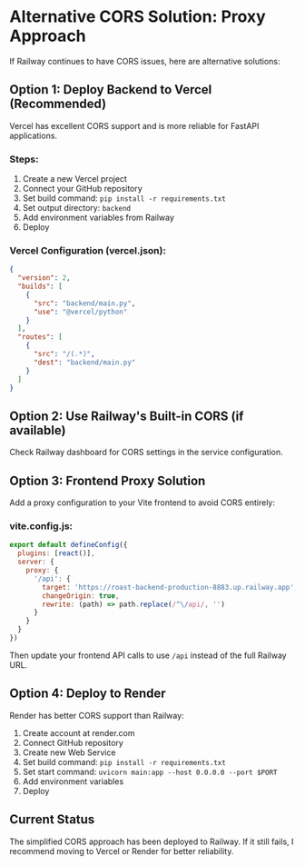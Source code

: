 # Alternative CORS Solution: Proxy Approach

If Railway continues to have CORS issues, here are alternative solutions:

## Option 1: Deploy Backend to Vercel (Recommended)

Vercel has excellent CORS support and is more reliable for FastAPI applications.

### Steps:
1. Create a new Vercel project
2. Connect your GitHub repository
3. Set build command: `pip install -r requirements.txt`
4. Set output directory: `backend`
5. Add environment variables from Railway
6. Deploy

### Vercel Configuration (vercel.json):
```json
{
  "version": 2,
  "builds": [
    {
      "src": "backend/main.py",
      "use": "@vercel/python"
    }
  ],
  "routes": [
    {
      "src": "/(.*)",
      "dest": "backend/main.py"
    }
  ]
}
```

## Option 2: Use Railway's Built-in CORS (if available)

Check Railway dashboard for CORS settings in the service configuration.

## Option 3: Frontend Proxy Solution

Add a proxy configuration to your Vite frontend to avoid CORS entirely:

### vite.config.js:
```javascript
export default defineConfig({
  plugins: [react()],
  server: {
    proxy: {
      '/api': {
        target: 'https://roast-backend-production-8883.up.railway.app',
        changeOrigin: true,
        rewrite: (path) => path.replace(/^\/api/, '')
      }
    }
  }
})
```

Then update your frontend API calls to use `/api` instead of the full Railway URL.

## Option 4: Deploy to Render

Render has better CORS support than Railway:

1. Create account at render.com
2. Connect GitHub repository
3. Create new Web Service
4. Set build command: `pip install -r requirements.txt`
5. Set start command: `uvicorn main:app --host 0.0.0.0 --port $PORT`
6. Add environment variables
7. Deploy

## Current Status

The simplified CORS approach has been deployed to Railway. If it still fails, I recommend moving to Vercel or Render for better reliability.
